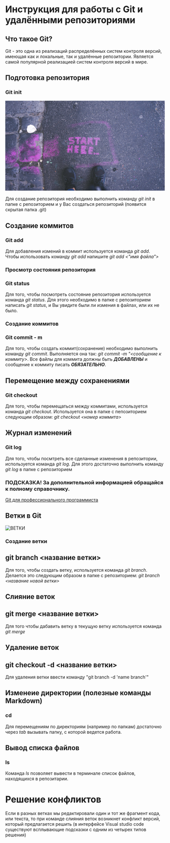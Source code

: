 # Инструкция для работы с Git и удалёнными репозиториями

## Что такое Git?
Git - это одна из реализаций распределённых систем контроля версий, имеющая как и локальные, так и удалённые репозитории. Является самой популярной реализацией систем контроля версий в мире.
## Подготовка репозитория

### Git init

![Пуск](start.png)

Для создание репозитория необходимо выполнить команду *git init*  в папке с репозиторием и у Вас создаться репозиторий (появится скрытая папка .git)

## Создание коммитов

### Git add
Для добавления измений в коммит используется команда *git add*. Чтобы использовать команду *git add* напишите *git add <"имя файла">*

### Просмотр состояния репозитория

### Git status
Для того, чтобы посмотреть состояние репозитория используется команда *git status*. Для этого необходимо в папке с репозиторием написать *git status*, и Вы увидите были ли измения в файлах, или их не было.

### Создание коммитов

### Git commit - m
Для того, чтобы создать коммит(сохранение) необходимо выполнить команду *git commit*. Выполняется она так: *git commit -m "<сообщение к коммиту>*. Все файлы для коммита должны быть ***ДОБАВЛЕНЫ*** и сообщение к коммиту писать ***ОБЯЗАТЕЛЬНО***.

## Перемещение между сохранениями

### Git checkout
Для того, чтобы перемещаться между коммитами, используется команда *git checkout*. Используется она в папке с пепозиторием следующим образом: *git checkout <номер коммита>*

## Журнал изменений

### Git log
Для того, чтобы посмтреть все сделанные изменения в репозитории, используется команда *git log*. Для этого достаточно выполнить команду *git log* в папке с репозиторием

### ПОДСКАЗКА! За дополнительной информацией обращайся к полному справочнику. 

[Git для профессионального программиста](https://gbcdn.mrgcdn.ru/uploads/asset/4245110/attachment/d4eb8c232f8f2bdf4e42ba7cb49e0c50.pdf)



## Ветки в Git

![ВЕТКИ](%D0%B2%D0%B5%D1%82%D0%BA%D0%B0.png.png)

### Создание ветки

## git branch <название ветки>

Для того, чтобы создать ветку, используется команда *git branch*. Делается это следующим образом в папке с репозиторием: *git branch <название новой ветки>*

## Слияние веток

## git merge <название ветки>

Для того чтобы дабавить ветку в текущую ветку используется команда *git merge <name branch>*

## Удаление веток

## git checkout -d <название ветки>

Для удаления ветки ввести команду "git branch -d 'name branch'"

## Изменеие директории (полезные команды Markdown)

### cd 
Для перемещениям по директориям (например по папкам) достаточно через *tab* вызывать папку, с которой ведется работа.

## Вывод списка файлов

### ls
Команда *ls* позволяет вывести в терминале список файлов, находящихся в репозитарии.

# Решение конфликтов
Если в разных ветках мы редактировали один и тот же фрагмент кода, или текста, то при команде слияния веток возникнет конфликт версий, который предлагается решить (в интерфейсе Visual studio code существуют всплывающие подсказки с одним из четырех типов решения)
